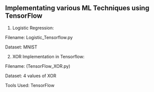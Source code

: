 ## Implementating various ML Techniques using TensorFlow

1. Logistic Regression: 

Filename: Logistic_Tensorflow.py

Dataset: MNIST

2. XOR Implementation in Tensorflow:

Filename: (TensorFlow_XOR.py)

Dataset: 4 values of XOR

Tools Used: TensorFlow
